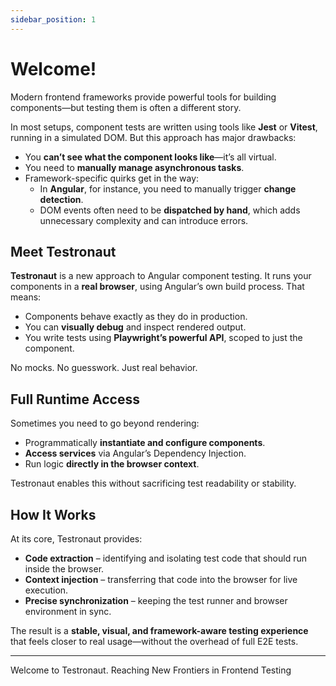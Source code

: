 ```yaml
---
sidebar_position: 1
---
```


# Welcome!

Modern frontend frameworks provide powerful tools for building components—but testing them is often a different story.

In most setups, component tests are written using tools like **Jest** or **Vitest**, running in a simulated DOM. But this approach has major drawbacks:

- You **can’t see what the component looks like**—it’s all virtual.
- You need to **manually manage asynchronous tasks**.
- Framework-specific quirks get in the way:
  - In **Angular**, for instance, you need to manually trigger **change detection**.
  - DOM events often need to be **dispatched by hand**, which adds unnecessary complexity and can introduce errors.

## Meet Testronaut

**Testronaut** is a new approach to Angular component testing. It runs your components in a **real browser**, using Angular’s own build process. That means:

- Components behave exactly as they do in production.
- You can **visually debug** and inspect rendered output.
- You write tests using **Playwright’s powerful API**, scoped to just the component.

No mocks. No guesswork. Just real behavior.

## Full Runtime Access

Sometimes you need to go beyond rendering:

- Programmatically **instantiate and configure components**.
- **Access services** via Angular’s Dependency Injection.
- Run logic **directly in the browser context**.

Testronaut enables this without sacrificing test readability or stability.

## How It Works

At its core, Testronaut provides:

- **Code extraction** – identifying and isolating test code that should run inside the browser.
- **Context injection** – transferring that code into the browser for live execution.
- **Precise synchronization** – keeping the test runner and browser environment in sync.

The result is a **stable, visual, and framework-aware testing experience** that feels closer to real usage—without the overhead of full E2E tests.

---

Welcome to Testronaut. Reaching New Frontiers in Frontend Testing

